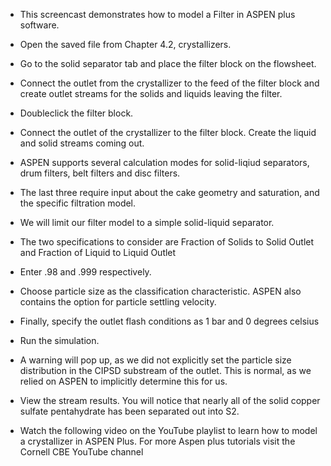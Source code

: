- This screencast demonstrates how to model a Filter in ASPEN plus software.

- Open the saved file from Chapter 4.2, crystallizers.
- Go to the solid separator tab and place the filter block on the flowsheet.
- Connect the outlet from the crystallizer to the feed of the filter block and create outlet streams for the solids and liquids leaving the filter. 
- Doubleclick the filter block.
- Connect the outlet of the crystallizer to the filter block. Create the liquid and solid streams coming out.

- ASPEN supports several calculation modes for solid-liqiud separators, drum filters, belt filters and disc filters.
- The last three require input about the cake geometry and saturation, and the specific filtration model. 
- We will limit our filter model to a simple solid-liquid separator.
- The two specifications to consider are Fraction of Solids to Solid Outlet and Fraction of Liquid to Liquid Outlet
- Enter .98 and .999 respectively.
- Choose particle size as the classification characteristic. ASPEN also contains the option for particle settling velocity. 
- Finally, specify the outlet flash conditions as 1 bar and 0 degrees celsius
- Run the simulation.
- A warning will pop up, as we did not explicitly set the particle size distribution in the CIPSD substream of the outlet.
This is normal, as we relied on ASPEN to implicitly determine this for us.
- View the stream results. You will notice that nearly  all of the solid copper sulfate pentahydrate has been separated out into S2.

- Watch the following video on the YouTube playlist to learn how to model a crystallizer in ASPEN Plus.  For more Aspen plus tutorials visit the Cornell CBE YouTube channel
